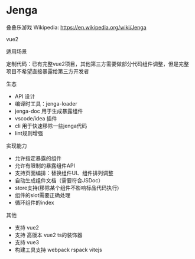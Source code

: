 # Jenga

叠叠乐游戏
Wikipedia: https://en.wikipedia.org/wiki/Jenga

vue2

适用场景

定制代码：已有完整vue2项目，其他第三方需要做部分代码组件调整，但是完整项目不希望直接暴露给第三方开发者


生态

- API 设计
- 编译时工具：jenga-loader
- jenga-doc 用于生成暴露组件
- vscode/idea 插件
- cli 用于快速移除一些jenga代码
- lint规则增强

实现能力

- 允许指定暴露的组件
- 允许有限制的暴露组件API
- 支持页面编排：替换组件UI、组件排列调整
- 自动生成组件文档（需要符合JSDoc）
- store支持(移除某个组件不影响标品代码执行)
- 组件的slot需要正确处理
- 循环组件的index

其他
- 支持 vue2
- 支持 高版本 vue2 ts的装饰器
- 支持 vue3
- 构建工具支持 webpack rspack vitejs
